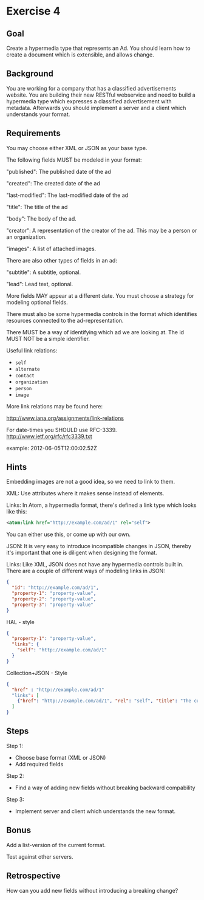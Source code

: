 Exercise 4
==========

Goal
----
Create a hypermedia type that represents an Ad. You should learn how
to create a document which is extensible, and allows change.

Background
----------
You are working for a company that has a classified advertisements
website. You are building their new RESTful webservice and 
need to build a hypermedia type which expresses a 
classified advertisement with metadata. Afterwards you should implement
a server and a client which understands your format.


Requirements
------------
You may choose either XML or JSON as your base type.

The following fields MUST be modeled in your format:

"published": 
  The published date of the ad

"created":
  The created date of the ad

"last-modified":
  The last-modified date of the ad

"title":
  The title of the ad

"body":
  The body of the ad.

"creator":
  A representation of the creator of the ad.  This may be a person or
  an organization.

"images":
  A list of attached images.

There are also other types of fields in an ad:

"subtitle":
  A subtitle, optional.

"lead":
  Lead text, optional.

More fields MAY appear at a different date. 
You must choose a strategy for modeling optional fields.

There must also be some hypermedia controls in the format which 
identifies resources connected to the ad-representation.

There MUST be a way of identifying which ad we are looking at.
The id MUST NOT be a simple identifier.

Useful link relations:
* `self`
* `alternate`
* `contact`
* `organization`
* `person`
* `image`

More link relations may be found here:

http://www.iana.org/assignments/link-relations

For date-times you SHOULD use RFC-3339.
http://www.ietf.org/rfc/rfc3339.txt

example:
2012-06-05T12:00:02.52Z

Hints
---------
Embedding images are not a good idea, so we need to link to them.

XML:
Use attributes where it makes sense instead of elements.

Links:
In Atom, a hypermedia format, there's defined a link type which looks like this:

```xml
<atom:link href="http://example.com/ad/1" rel="self">
```
You can either use this, or come up with our own.


JSON:
It is very easy to introduce incompatible changes in JSON, thereby it's important that
one is diligent when designing the format.

Links:
Like XML, JSON does not have any hypermedia controls built in. There are a couple
of different ways of modeling links in JSON:

```json
{
  "id": "http://example.com/ad/1",
  "property-1": "property-value",
  "property-2": "property-value",
  "property-3": "property-value"
}
```

HAL - style
```json
{
  "property-1": "property-value",
  "links": {
    "self": "http://example.com/ad/1"
  }
}
```

Collection+JSON - Style
```json
{
  "href" : "http://example.com/ad/1"
  "links": [
    {"href": "http://example.com/ad/1", "rel": "self", "title": "The current Ad"}
  ]
}
```

Steps
-----
Step 1:
- Choose base format (XML or JSON)
- Add required fields

Step 2:
- Find a way of adding new fields without breaking backward compability

Step 3:
- Implement server and client which understands the new format.

Bonus
------

Add a list-version of the current format.

Test against other servers.

Retrospective
-------------

How can you add new fields without introducing a breaking change?
